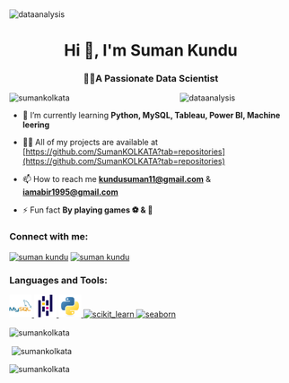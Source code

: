 <img align="center" alt="dataanalysis"  width = "1000" height = "250px" src="https://miro.medium.com/v2/resize:fit:679/1*cXdJh394X6YIzRCvXsaJzg.gif">

<h1 align="center">Hi 👋, I'm Suman Kundu</h1>
<h3 align="center">👨‍💻A Passionate Data Scientist</h3>

<img align="right" alt="dataanalysis" width = "200" src="https://www.cxotoday.com/wp-content/uploads/2018/09/Picture-Data-Scientist.png">

<p align="left"> <img src="https://komarev.com/ghpvc/?username=sumankolkata&label=Profile%20views&color=0e75b6&style=flat" alt="sumankolkata" /> </p>

- 🌱 I’m currently learning **Python, MySQL, Tableau, Power BI, Machine leering**

- 👨‍💻 All of my projects are available at [https://github.com/SumanKOLKATA?tab=repositories](https://github.com/SumanKOLKATA?tab=repositories)

- 📫 How to reach me **kundusuman11@gmail.com** & **iamabir1995@gmail.com**

- ⚡ Fun fact **By playing games ⚽ & 🏏**

<h3 align="left">Connect with me:</h3>
<p align="left">
<a href="https://linkedin.com/in/suman kundu" target="blank"><img align="center" src="https://raw.githubusercontent.com/rahuldkjain/github-profile-readme-generator/master/src/images/icons/Social/linked-in-alt.svg" alt="suman kundu" height="30" width="40" /></a>
<a href="https://fb.com/suman kundu" target="blank"><img align="center" src="https://raw.githubusercontent.com/rahuldkjain/github-profile-readme-generator/master/src/images/icons/Social/facebook.svg" alt="suman kundu" height="30" width="40" /></a>
</p>

<h3 align="left">Languages and Tools:</h3>
<p align="left"> <a href="https://www.mysql.com/" target="_blank" rel="noreferrer"> <img src="https://raw.githubusercontent.com/devicons/devicon/master/icons/mysql/mysql-original-wordmark.svg" alt="mysql" width="40" height="40"/> </a> <a href="https://pandas.pydata.org/" target="_blank" rel="noreferrer"> <img src="https://raw.githubusercontent.com/devicons/devicon/2ae2a900d2f041da66e950e4d48052658d850630/icons/pandas/pandas-original.svg" alt="pandas" width="40" height="40"/> </a> <a href="https://www.python.org" target="_blank" rel="noreferrer"> <img src="https://raw.githubusercontent.com/devicons/devicon/master/icons/python/python-original.svg" alt="python" width="40" height="40"/> </a> <a href="https://scikit-learn.org/" target="_blank" rel="noreferrer"> <img src="https://upload.wikimedia.org/wikipedia/commons/0/05/Scikit_learn_logo_small.svg" alt="scikit_learn" width="40" height="40"/> </a> <a href="https://seaborn.pydata.org/" target="_blank" rel="noreferrer"> <img src="https://seaborn.pydata.org/_images/logo-mark-lightbg.svg" alt="seaborn" width="40" height="40"/> </a> </p>

<p><img align="center" src="https://github-readme-stats.vercel.app/api/top-langs?username=sumankolkata&show_icons=true&locale=en&layout=compact" alt="sumankolkata" /></p>

<p>&nbsp;<img align="center" src="https://github-readme-stats.vercel.app/api?username=sumankolkata&show_icons=true&locale=en" alt="sumankolkata" /></p>

<p><img align="center" src="https://github-readme-streak-stats.herokuapp.com/?user=sumankolkata&" alt="sumankolkata" /></p>
